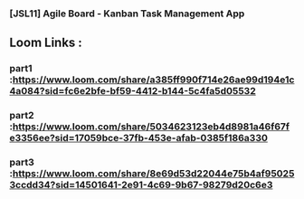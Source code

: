 ### [JSL11] Agile Board - Kanban Task Management App
## Loom Links :
### part1 :https://www.loom.com/share/a385ff990f714e26ae99d194e1c4a084?sid=fc6e2bfe-bf59-4412-b144-5c4fa5d05532
### part2 :https://www.loom.com/share/5034623123eb4d8981a46f67fe3356ee?sid=17059bce-37fb-453e-afab-0385f186a330
### part3 :https://www.loom.com/share/8e69d53d22044e75b4af950253ccdd34?sid=14501641-2e91-4c69-9b67-98279d20c6e3

